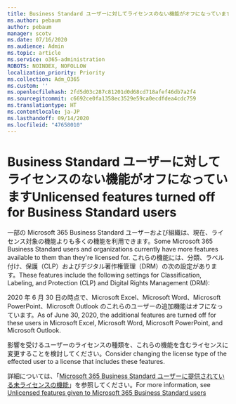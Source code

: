 ```yaml
---
title: Business Standard ユーザーに対してライセンスのない機能がオフになっています
ms.author: pebaum
author: pebaum
manager: scotv
ms.date: 07/16/2020
ms.audience: Admin
ms.topic: article
ms.service: o365-administration
ROBOTS: NOINDEX, NOFOLLOW
localization_priority: Priority
ms.collection: Adm_O365
ms.custom: ''
ms.openlocfilehash: 2fd5d03c287c81201d0d68cd718afef46db7a2f4
ms.sourcegitcommit: c6692ce0fa1358ec3529e59ca0ecdfdea4cdc759
ms.translationtype: HT
ms.contentlocale: ja-JP
ms.lasthandoff: 09/14/2020
ms.locfileid: "47658010"
---
```

# <a name="unlicensed-features-turned-off-for-business-standard-users"></a><span data-ttu-id="654d3-102">Business Standard ユーザーに対してライセンスのない機能がオフになっています</span><span class="sxs-lookup"><span data-stu-id="654d3-102">Unlicensed features turned off for Business Standard users</span></span>

<span data-ttu-id="654d3-103">一部の Microsoft 365 Business Standard ユーザーおよび組織は、現在、ライセンス対象の機能よりも多くの機能を利用できます。</span><span class="sxs-lookup"><span data-stu-id="654d3-103">Some Microsoft 365 Business Standard users and organizations currently have more features available to them than they're licensed for.</span></span> <span data-ttu-id="654d3-104">これらの機能には、分類、ラベル付け、保護（CLP）およびデジタル著作権管理（DRM）の次の設定があります。</span><span class="sxs-lookup"><span data-stu-id="654d3-104">These features include the following settings for Classification, Labeling, and Protection (CLP) and Digital Rights Management (DRM):</span></span>
    
<span data-ttu-id="654d3-105">2020 年 6 月 30 日の時点で、Microsoft Excel、Microsoft Word、Microsoft PowerPoint、Microsoft Outlook のこれらのユーザーの追加機能はオフになっています。</span><span class="sxs-lookup"><span data-stu-id="654d3-105">As of June 30, 2020, the additional features are turned off for these users in Microsoft Excel, Microsoft Word, Microsoft PowerPoint, and Microsoft Outlook.</span></span>

<span data-ttu-id="654d3-106">影響を受けるユーザーのライセンスの種類を、これらの機能を含むライセンスに変更することを検討してください。</span><span class="sxs-lookup"><span data-stu-id="654d3-106">Consider changing the license type of the effected user to a license that includes these features.</span></span> 

<span data-ttu-id="654d3-107">詳細については、「[Microsoft 365 Business Standard ユーザーに提供されている未ライセンスの機能](https://support.microsoft.com/help/4568654/extra-features-to-be-turned-off-for-microsoft-365-business-standard?preview)」を参照してください。</span><span class="sxs-lookup"><span data-stu-id="654d3-107">For more information, see [Unlicensed features given to Microsoft 365 Business Standard users](https://support.microsoft.com/help/4568654/extra-features-to-be-turned-off-for-microsoft-365-business-standard?preview)</span></span>